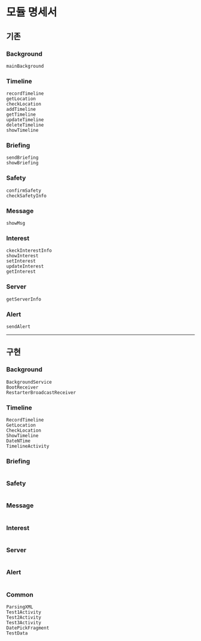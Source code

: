 # 모듈 명세서

## 기존

### Background

```
mainBackground
```

### Timeline

```
recordTimeline
getLocation
checkLocation
addTimeline
getTimeline
updateTimeline
deleteTimeline
showTimeline
```

### Briefing

```
sendBriefing
showBriefing
```

### Safety

```
confirmSafety
checkSafetyInfo
```

### Message

```
showMsg
```

### Interest

```
ckeckInterestInfo
showInterest
setInterest
updateInterest
getInterest
```

### Server

```
getServerInfo
```

### Alert

```
sendAlert
```

---

## 구현

### Background

```
BackgroundService
BootReceiver
RestarterBroadcastReceiver
```

### Timeline

```
RecordTimeline
GetLocation
CheckLocation
ShowTimeline
DateNTime
TimelineActivity
```

### Briefing

```
```

### Safety

```
```

### Message

```
```

### Interest

```
```

### Server

```
```

### Alert

```
```

### Common

```
ParsingXML
Test1Activity
Test2Activity
Test3Activity
DatePickFragment
TestData
```
